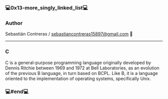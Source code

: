 ### 💻0x13-more_singly_linked_list💻

### Author

Sebastián Contreras / sebastiancontreras15897@gmail.com 📧

--------------------------------------------------------
### C

C is a general-purpose programming language originally developed by Dennis Ritchie between 1969 and 1972 at Bell Laboratories, as an evolution of the previous B language, in turn based on BCPL. Like B, it is a language oriented to the implementation of operating systems, specifically Unix.

### 💻#end💻
